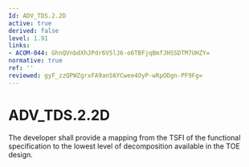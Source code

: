 ```yaml
---
Id: ADV_TDS.2.2D
active: true
derived: false
level: 1.91
links:
- ACOM-044: GhnQVnbdXhJPdr6V5lJ6-o6TBFjqBmfJHSSDTM7UHZY=
normative: true
ref: ''
reviewed: gyF_zzQPWZgrxFA9anS6YCwee4OyP-wRpODgn-PF9Fg=
---
```


# ADV_TDS.2.2D

The developer shall provide a mapping from the TSFI of the functional specification to the lowest level of decomposition available in the TOE design.